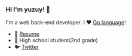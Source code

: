 ###  Hi I'm yuzuy! 👋

I'm a web back-end developer. I ❤️  [Go language](https://golang.org)!

- 👔 [Resume](https://github.com/yuzuy/resume)
- 🏫 High school student(2nd grade)
- 🐦 [Twitter](https://twitter.com/re_yuzuy)

